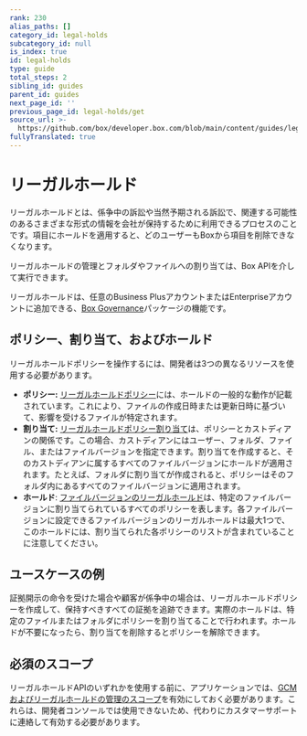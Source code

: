 ```yaml
---
rank: 230
alias_paths: []
category_id: legal-holds
subcategory_id: null
is_index: true
id: legal-holds
type: guide
total_steps: 2
sibling_id: guides
parent_id: guides
next_page_id: ''
previous_page_id: legal-holds/get
source_url: >-
  https://github.com/box/developer.box.com/blob/main/content/guides/legal-holds/index.md
fullyTranslated: true
---
```

# リーガルホールド

リーガルホールドとは、係争中の訴訟や当然予期される訴訟で、関連する可能性のあるさまざまな形式の情報を会社が保持するために利用できるプロセスのことです。項目にホールドを適用すると、どのユーザーもBoxから項目を削除できなくなります。

リーガルホールドの管理とフォルダやファイルへの割り当ては、Box APIを介して実行できます。

<Message>

リーガルホールドは、任意のBusiness PlusアカウントまたはEnterpriseアカウントに追加できる、[Box Governance][governance]パッケージの機能です。

</Message>

## ポリシー、割り当て、およびホールド

リーガルホールドポリシーを操作するには、開発者は3つの異なるリソースを使用する必要があります。

* **ポリシー:** [リーガルホールドポリシー][policy]には、ホールドの一般的な動作が記載されています。これにより、ファイルの作成日時または更新日時に基づいて、影響を受けるファイルが特定されます。
* **割り当て:** [リーガルホールドポリシー割り当て][assignment]は、ポリシーとカストディアンの関係です。この場合、カストディアンにはユーザー、フォルダ、ファイル、またはファイルバージョンを指定できます。割り当てを作成すると、そのカストディアンに属するすべてのファイルバージョンにホールドが適用されます。たとえば、フォルダに割り当てが作成されると、ポリシーはそのフォルダ内にあるすべてのファイルバージョンに適用されます。
* **ホールド**: [ファイルバージョンのリーガルホールド][hold]は、特定のファイルバージョンに割り当てられているすべてのポリシーを表します。各ファイルバージョンに設定できるファイルバージョンのリーガルホールドは最大1つで、このホールドには、割り当てられた各ポリシーのリストが含まれていることに注意してください。

## ユースケースの例

証拠開示の命令を受けた場合や顧客が係争中の場合は、リーガルホールドポリシーを作成して、保持すべきすべての証拠を追跡できます。実際のホールドは、特定のファイルまたはフォルダにポリシーを割り当てることで行われます。ホールドが不要になったら、割り当てを削除するとポリシーを解除できます。

## 必須のスコープ

リーガルホールドAPIのいずれかを使用する前に、アプリケーションでは、[GCMおよびリーガルホールドの管理のスコープ][scopes]を有効にしておく必要があります。これらは、開発者コンソールでは使用できないため、代わりにカスタマーサポートに連絡して有効する必要があります。

[scopes]: g://api-calls/permissions-and-errors/scopes

[policy]: r://legal_hold_policy

[assignment]: r://legal_hold_assignment

[hold]: r://file_version_legal_hold

[governance]: https://www.box.com/security/governance-and-compliance
